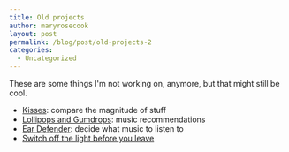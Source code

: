 ```yaml
---
title: Old projects
author: maryrosecook
layout: post
permalink: /blog/post/old-projects-2
categories:
  - Uncategorized
---
```

These are some things I'm not working on, anymore, but that might still be cool.

- [Kisses][1]: compare the magnitude of stuff  
- [Lollipops and Gumdrops][2]: music recommendations  
- [Ear Defender][3]: decide what music to listen to  
- [Switch off the light before you leave][4]

 [1]: http://kisses.heroku.com/
 [2]: http://lollipopsandgumdrops.heroku.com/
 [3]: http://eardefender.heroku.com/
 [4]: http://switchoffthelightbeforeyouleave.com/